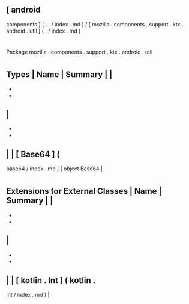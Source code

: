 [
android
-
components
]
(
.
.
/
index
.
md
)
/
[
mozilla
.
components
.
support
.
ktx
.
android
.
util
]
(
.
/
index
.
md
)
#
#
Package
mozilla
.
components
.
support
.
ktx
.
android
.
util
#
#
#
Types
|
Name
|
Summary
|
|
-
-
-
|
-
-
-
|
|
[
Base64
]
(
-
base64
/
index
.
md
)
|
object
Base64
|
#
#
#
Extensions
for
External
Classes
|
Name
|
Summary
|
|
-
-
-
|
-
-
-
|
|
[
kotlin
.
Int
]
(
kotlin
.
-
int
/
index
.
md
)
|
|
